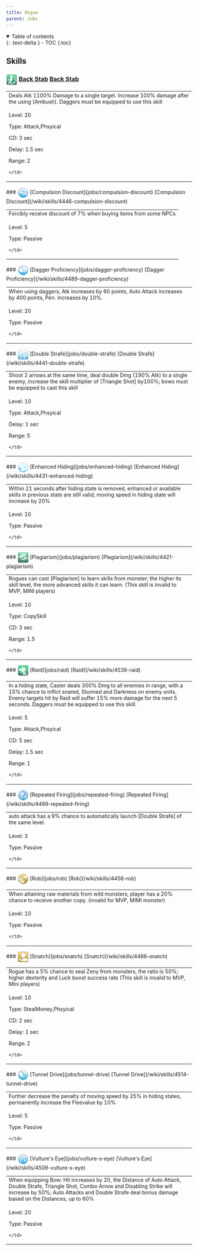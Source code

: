 ```yaml
---
title: Rogue 
parent: Jobs
---
```


<details open markdown="block">
<summary>
  Table of contents
</summary>
{: .text-delta }
- TOC
{:toc}
</details>

## Skills

### <img src="/assets/images/skills/skill_480001.png" width="30" height="30" style="vertical-align: middle"> [Back Stab](jobs/back-stab) [Back Stab](/wiki/skills/4534-back-stab)
<table>
<tbody>
  <tr>
    <td>Deals Atk 1100% Damage to a single target. Increase 100% damage after the using [Ambush]. Daggers must be equipped to use this skill</td>
  </tr>
  <tr>
    <td>
              <p class="label label-yellow fs-1">Level: 20</p>
              <p class="label label-yellow fs-1">Type: Attack,Phsyical</p>
              <p class="label label-yellow fs-1">CD: 3 sec</p>
              <p class="label label-yellow fs-1">Delay: 1.5 sec</p>
              <p class="label label-yellow fs-1">Range: 2</p>
      
    </td>
  </tr>
</tbody>
</table>
### <img src="/assets/images/skills/skill_471001.png" width="30" height="30" style="vertical-align: middle"> [Compulsion Discount](jobs/compulsion-discount) [Compulsion Discount](/wiki/skills/4446-compulsion-discount)
<table>
<tbody>
  <tr>
    <td>Forcibly receive discount of 7% when buying items from some NPCs</td>
  </tr>
  <tr>
    <td>
              <p class="label label-yellow fs-1">Level: 5</p>
              <p class="label label-yellow fs-1">Type: Passive</p>
      
    </td>
  </tr>
</tbody>
</table>
### <img src="/assets/images/skills/skill_477001.png" width="30" height="30" style="vertical-align: middle"> [Dagger Proficiency](jobs/dagger-proficiency) [Dagger Proficiency](/wiki/skills/4489-dagger-proficiency)
<table>
<tbody>
  <tr>
    <td>When using daggers, Atk increases by 60 points, Auto Attack increases by 400 points, Pen. increases by 10%.</td>
  </tr>
  <tr>
    <td>
              <p class="label label-yellow fs-1">Level: 20</p>
              <p class="label label-yellow fs-1">Type: Passive</p>
      
    </td>
  </tr>
</tbody>
</table>
### <img src="/assets/images/skills/skill_114001.png" width="30" height="30" style="vertical-align: middle"> [Double Strafe](jobs/double-strafe) [Double Strafe](/wiki/skills/4441-double-strafe)
<table>
<tbody>
  <tr>
    <td>Shoot 2 arrows at the same time, deal double Dmg (190% Atk) to a single enemy, increase the skill multiplier of [Triangle Shot] by100%; bows must be equipped to cast this skill</td>
  </tr>
  <tr>
    <td>
              <p class="label label-yellow fs-1">Level: 10</p>
              <p class="label label-yellow fs-1">Type: Attack,Phsyical</p>
              <p class="label label-yellow fs-1">Delay: 1 sec</p>
              <p class="label label-yellow fs-1">Range: 5</p>
      
    </td>
  </tr>
</tbody>
</table>
### <img src="/assets/images/skills/skill_192001.png" width="30" height="30" style="vertical-align: middle"> [Enhanced Hiding](jobs/enhanced-hiding) [Enhanced Hiding](/wiki/skills/4431-enhanced-hiding)
<table>
<tbody>
  <tr>
    <td>Within 21 seconds after hiding state is removed, enhanced or available skills in previous state are still valid; moving speed in hiding state will increase by 20%</td>
  </tr>
  <tr>
    <td>
              <p class="label label-yellow fs-1">Level: 10</p>
              <p class="label label-yellow fs-1">Type: Passive</p>
      
    </td>
  </tr>
</tbody>
</table>
### <img src="/assets/images/skills/skill_465001.png" width="30" height="30" style="vertical-align: middle"> [Plagiarism](jobs/plagiarism) [Plagiarism](/wiki/skills/4421-plagiarism)
<table>
<tbody>
  <tr>
    <td>Rogues can cast [Plagiarism] to learn skills from monster; the higher its skill level, the more advanced skills it can learn. (This skill is invalid to MVP, MINI players)</td>
  </tr>
  <tr>
    <td>
              <p class="label label-yellow fs-1">Level: 10</p>
              <p class="label label-yellow fs-1">Type: CopySkill</p>
              <p class="label label-yellow fs-1">CD: 3 sec</p>
              <p class="label label-yellow fs-1">Range: 1.5</p>
      
    </td>
  </tr>
</tbody>
</table>
### <img src="/assets/images/skills/skill_481001.png" width="30" height="30" style="vertical-align: middle"> [Raid](jobs/raid) [Raid](/wiki/skills/4539-raid)
<table>
<tbody>
  <tr>
    <td>In a hiding state, Caster deals 300% Dmg to all enemies in range, with a 15% chance to inflict snared, Stunned and Darkness on enemy units. Enemy targets hit by Raid will suffer 15% more damage for the next 5 seconds.  Daggers must be equipped to use this skill.</td>
  </tr>
  <tr>
    <td>
              <p class="label label-yellow fs-1">Level: 5</p>
              <p class="label label-yellow fs-1">Type: Attack,Phsyical</p>
              <p class="label label-yellow fs-1">CD: 5 sec</p>
              <p class="label label-yellow fs-1">Delay: 1.5 sec</p>
              <p class="label label-yellow fs-1">Range: 1</p>
      
    </td>
  </tr>
</tbody>
</table>
### <img src="/assets/images/skills/skill_475001.png" width="30" height="30" style="vertical-align: middle"> [Repeated Firing](jobs/repeated-firing) [Repeated Firing](/wiki/skills/4469-repeated-firing)
<table>
<tbody>
  <tr>
    <td>auto attack has a 9% chance to automatically launch [Double Strafe] of the same level.</td>
  </tr>
  <tr>
    <td>
              <p class="label label-yellow fs-1">Level: 3</p>
              <p class="label label-yellow fs-1">Type: Passive</p>
      
    </td>
  </tr>
</tbody>
</table>
### <img src="/assets/images/skills/skill_472001.png" width="30" height="30" style="vertical-align: middle"> [Rob](jobs/rob) [Rob](/wiki/skills/4456-rob)
<table>
<tbody>
  <tr>
    <td>When attaining raw materials from wild monsters, player has a 20% chance to receive another copy. (invalid for MVP, MIMI monster)</td>
  </tr>
  <tr>
    <td>
              <p class="label label-yellow fs-1">Level: 10</p>
              <p class="label label-yellow fs-1">Type: Passive</p>
      
    </td>
  </tr>
</tbody>
</table>
### <img src="/assets/images/skills/skill_474001.png" width="30" height="30" style="vertical-align: middle"> [Snatch](jobs/snatch) [Snatch](/wiki/skills/4466-snatch)
<table>
<tbody>
  <tr>
    <td>Rogue has a 5% chance to seal Zeny from monsters, the ratio is 50%; higher dexterity and Luck boost success rate (This skill is invalid to MVP, Mini players)</td>
  </tr>
  <tr>
    <td>
              <p class="label label-yellow fs-1">Level: 10</p>
              <p class="label label-yellow fs-1">Type: StealMoney,Phsyical</p>
              <p class="label label-yellow fs-1">CD: 2 sec</p>
              <p class="label label-yellow fs-1">Delay: 1 sec</p>
              <p class="label label-yellow fs-1">Range: 2</p>
      
    </td>
  </tr>
</tbody>
</table>
### <img src="/assets/images/skills/skill_479001.png" width="30" height="30" style="vertical-align: middle"> [Tunnel Drive](jobs/tunnel-drive) [Tunnel Drive](/wiki/skills/4514-tunnel-drive)
<table>
<tbody>
  <tr>
    <td>Further decrease the penalty of moving speed by 25% in hiding states, permanently increase the Fleevalue by 10%</td>
  </tr>
  <tr>
    <td>
              <p class="label label-yellow fs-1">Level: 5</p>
              <p class="label label-yellow fs-1">Type: Passive</p>
      
    </td>
  </tr>
</tbody>
</table>
### <img src="/assets/images/skills/skill_478001.png" width="30" height="30" style="vertical-align: middle"> [Vulture's Eye](jobs/vulture-s-eye) [Vulture's Eye](/wiki/skills/4509-vulture-s-eye)
<table>
<tbody>
  <tr>
    <td>When equipping Bow: Hit increases by 20, the Distance of Auto Attack, Double Strafe, Triangle Shot, Combo Arrow and Disabling Strike will increase by 50%; Auto Attacks and Double Strafe deal bonus damage based on the Distances, up to 60%</td>
  </tr>
  <tr>
    <td>
              <p class="label label-yellow fs-1">Level: 20</p>
              <p class="label label-yellow fs-1">Type: Passive</p>
      
    </td>
  </tr>
</tbody>
</table>

